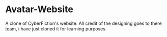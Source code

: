 # Avatar-Website
A clone of CyberFiction's website. All credit of the designing goes to there team, i have just cloned it for learning purposes.
